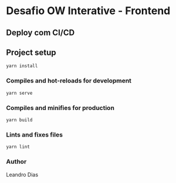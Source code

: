 # Desafio OW Interative - Frontend

## Deploy com CI/CD
[https://develeandrodias-owinteractive.netlify.com]: (https://develeandrodias-owinteractive.netlify.com)

## Project setup
```
yarn install
```

### Compiles and hot-reloads for development
```
yarn serve
```

### Compiles and minifies for production
```
yarn build
```

### Lints and fixes files
```
yarn lint
```

### Author
Leandro Dias
